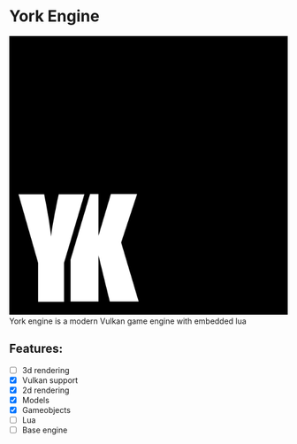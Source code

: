 # York Engine
<img src="YorkEngine.webp">
York engine is a modern Vulkan game engine with embedded lua

## Features:
- [ ] 3d rendering
- [x] Vulkan support
- [x] 2d rendering
- [x] Models
- [x] Gameobjects
- [ ] Lua
- [ ] Base engine